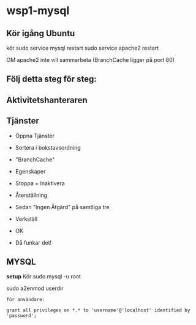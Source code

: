 # wsp1-mysql

## Kör igång Ubuntu
kör
  sudo service mysql restart
  sudo service apache2 restart

OM apache2 inte vill sammarbeta (BranchCache ligger på port 80)
## Följ detta steg för steg:

## Aktivitetshanteraren

## Tjänster

* Öppna Tjänster

* Sortera i bokstavsordning

* "BranchCache"

* Egenskaper

* Stoppa + Inaktivera

* Återställning

* Sedan "Ingen Åtgärd" på samtliga tre

* Verkställ

* OK

* Då funkar det!

## MYSQL

**setup**
Kör
	sudo mysql -u root
	
	
sudo a2enmod userdir
	
	
	för användare:
	
	grant all privileges on *.* to 'username'@'localhost' identified by 'password';


